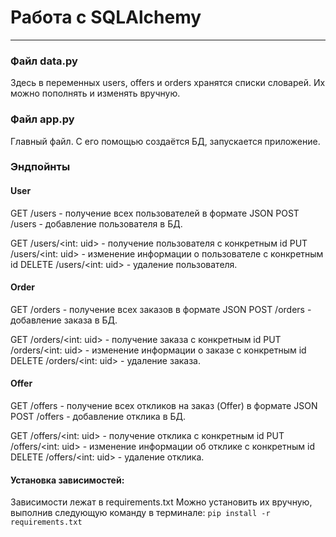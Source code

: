 # Работа с SQLAlchemy

___
### Файл data.py
Здесь в переменных users, offers и orders хранятся списки словарей. Их можно пополнять и изменять вручную.

### Файл app.py
Главный файл. С его помощью создаётся БД, запускается приложение. 

### Эндпойнты
#### User
GET /users - получение всех пользователей в формате JSON
POST /users - добавление пользователя в БД.

GET /users/<int: uid> - получение пользователя с конкретным id
PUT /users/<int: uid> - изменение информации о пользователе с конкретным id
DELETE /users/<int: uid> - удаление пользователя.

#### Order
GET /orders - получение всех заказов в формате JSON
POST /orders - добавление заказа в БД.

GET /orders/<int: uid> - получение заказа с конкретным id
PUT /orders/<int: uid> - изменение информации о заказе с конкретным id
DELETE /orders/<int: uid> - удаление заказа.

#### Offer
GET /offers - получение всех откликов на заказ (Offer) в формате JSON
POST /offers - добавление отклика в БД.

GET /offers/<int: uid> - получение отклика с конкретным id
PUT /offers/<int: uid> - изменение информации об отклике с конкретным id
DELETE /offers/<int: uid> - удаление отклика.



#### Установка зависимостей:
Зависимости лежат в requirements.txt
Можно установить их вручную, выполнив следующую команду в терминале:
`pip install -r requirements.txt`

